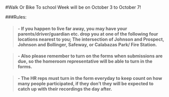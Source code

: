 #Walk Or Bike To school Week will be on October 3 to October 7!

###Rules:
>#### - If you happen to live far away, you may have your parents/driver/guardian etc. drop you at one of the following four locations nearest to you; The intersection of Johnson and Prospect, Johnson and Bollinger, Safeway, or Calabazas Park/ Fire Station. 

>#### - Also please remember to turn on the forms when submissions are due, so the homeroom representative will be able to turn in the forms. 

>#### - The HR reps must turn in the form everyday to keep count on how many people participated, if they don’t they will be expected to catch up with their recordings the day after.
